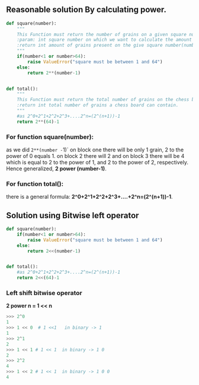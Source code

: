 ## Reasonable solution By calculating power.

```python
def square(number):
    """
    This Function must return the number of grains on a given square number.
    :param: int square number on which we want to calculate the amount of grains.
    :return int amount of grains present on the give square number(number).
    """
    if(number<1 or number>64):
        raise ValueError("square must be between 1 and 64")
    else:
        return 2**(number-1)


def total():
    """
    This Function must return the total number of grains on the chess board.
    :return int total number of grains a chess board can contain.
    """
    #as 2^0+2^1+2^2+2^3+....2^n=(2^(n+1))-1
    return 2**(64)-1
```

### For function square(number):
as we did `2**(number -`1)` on block one there will be only 1 grain, 2 to the power of 0 equals 1.
on block 2 there will 2 and on block 3 there will be 4 which is equal to 2 to the power of 1, and 2 to the power of 2, respectively.
Hence generalized, **2 power (number-1)**.

### For function total():
there is a general formula:
**2^0+2^1+2^2+2^3+....+2^n=(2^(n+1))-1**.

## Solution using Bitwise left operator
```python
def square(number):
    if(number<1 or number>64):
        raise ValueError("square must be between 1 and 64")
    else:
        return 2<<(number-1)


def total():
    #as 2^0+2^1+2^2+2^3+....2^n=(2^(n+1))-1
    return 2<<(64)-1
```
### Left shift bitwise operator

**2 power n = 1 << n** 
```python
>>> 2^0
1
>>> 1 << 0  # 1 <<1   in binary -> 1
1
>>> 2^1
2
>>> 1 << 1 # 1 << 1  in binary -> 1 0
2
>>> 2^2
4
>>> 1 << 2 # 1 << 1  in binary -> 1 0 0
4
```
